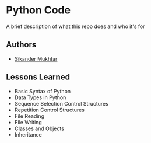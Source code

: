 # Python Code 

A brief description of what this repo does and who it's for


## Authors

- [Sikander Mukhtar](https://www.github.com/Sikandar-chaudhry)


## Lessons Learned

- Basic Syntax of Python
- Data Types in Python
- Sequence Selection Control Structures
- Repetition Control Structures
- File Reading
- File Writing 
- Classes and Objects
- Inheritance


